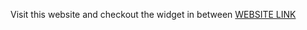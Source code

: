 Visit this website and checkout the widget in between [WEBSITE LINK](https://simrank0.github.io/ekyc.github.io/)
